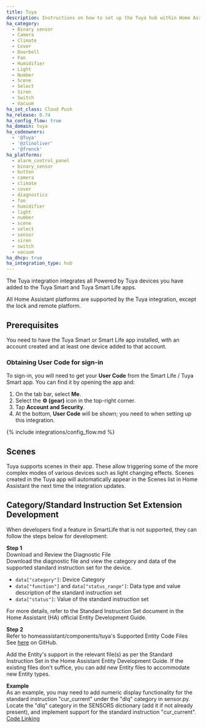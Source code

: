 ```yaml
---
title: Tuya
description: Instructions on how to set up the Tuya hub within Home Assistant.
ha_category:
  - Binary sensor
  - Camera
  - Climate
  - Cover
  - Doorbell
  - Fan
  - Humidifier
  - Light
  - Number
  - Scene
  - Select
  - Siren
  - Switch
  - Vacuum
ha_iot_class: Cloud Push
ha_release: 0.74
ha_config_flow: true
ha_domain: tuya
ha_codeowners:
  - '@Tuya'
  - '@zlinoliver'
  - '@frenck'
ha_platforms:
  - alarm_control_panel
  - binary_sensor
  - button
  - camera
  - climate
  - cover
  - diagnostics
  - fan
  - humidifier
  - light
  - number
  - scene
  - select
  - sensor
  - siren
  - switch
  - vacuum
ha_dhcp: true
ha_integration_type: hub
---
```


The Tuya integration integrates all Powered by Tuya devices you have added to the Tuya Smart and Tuya Smart Life apps.

All Home Assistant platforms are supported by the Tuya integration, except the lock and remote platform.

## Prerequisites

You need to have the Tuya Smart or Smart Life app installed, with an account created and
at least one device added to that account.

### Obtaining User Code for sign-in

To sign-in, you will need to get your **User Code** from the Smart Life /
Tuya Smart app. You can find it by opening the app and:

1. On the tab bar, select **Me**.
2. Select the **⚙️ (gear)** icon in the top-right corner.
3. Tap **Account and Security**.
4. At the bottom, **User Code** will be shown; you need to when setting up this integration.

{% include integrations/config_flow.md %}

## Scenes

Tuya supports scenes in their app. These allow triggering some of the more complex modes of various devices such as light changing effects. Scenes created in the Tuya app will automatically appear in the Scenes list in Home Assistant the next time the integration updates.

## Category/Standard Instruction Set Extension Development
When developers find a feature in SmartLife that is not supported, they can follow the steps below for development:

**Step 1**    
Download and Review the Diagnostic File   
Download the diagnostic file and view the category and data of the supported standard instruction set for the device.

- `data["category"]`: Device Category
- `data["function"]` and `data["status_range"]`: Data type and value description of the standard instruction set
- `data["status"]`: Value of the standard instruction set

For more details, refer to the Standard Instruction Set document in the Home Assistant (HA) official Entity Development Guide.

**Step 2**    
Refer to homeassistant/components/tuya's Supported Entity Code Files   
See [here](https://github.com/home-assistant/core/tree/dev/homeassistant/components/tuya) on GitHub.

Add the Entity's support in the relevant file(s) as per the Standard Instruction Set in the Home Assistant Entity Development Guide. If the existing files don't suffice, you can add new Entity files to accommodate new Entity types.

**Example**  
As an example, you may need to add numeric display functionality for the standard instruction "cur_current" under the "dlq" category in sensor.py. Locate the "dlq" category in the SENSORS dictionary (add it if not already present), and implement support for the standard instruction "cur_current". [Code Linking](https://github.com/home-assistant/core/blob/9a38f0de0b83189ca18b68bd8ebd5ae7daf8e4d7/homeassistant/components/tuya/sensor.py#L822)